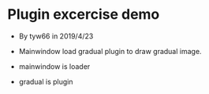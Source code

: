 # Plugin excercise demo
- By tyw66 in 2019/4/23
- Mainwindow load gradual plugin to draw gradual image.


- mainwindow is loader
- gradual is plugin

